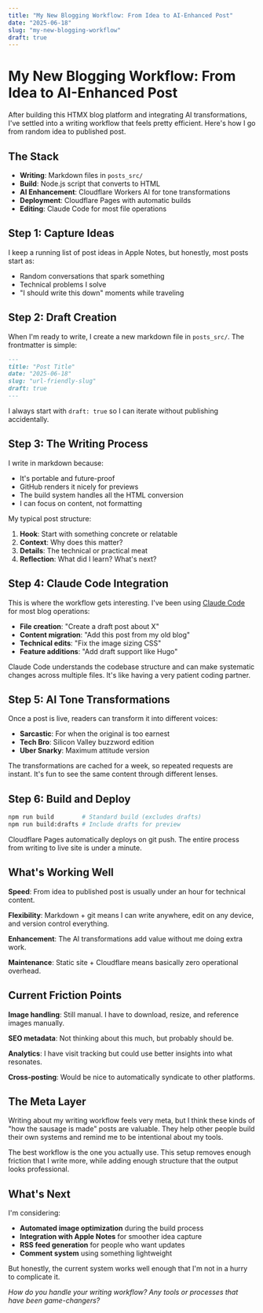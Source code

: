 ```yaml
---
title: "My New Blogging Workflow: From Idea to AI-Enhanced Post"
date: "2025-06-18"
slug: "my-new-blogging-workflow"
draft: true
---
```


# My New Blogging Workflow: From Idea to AI-Enhanced Post

After building this HTMX blog platform and integrating AI transformations, I've settled into a writing workflow that feels pretty efficient. Here's how I go from random idea to published post.

## The Stack

- **Writing**: Markdown files in `posts_src/`
- **Build**: Node.js script that converts to HTML
- **AI Enhancement**: Cloudflare Workers AI for tone transformations
- **Deployment**: Cloudflare Pages with automatic builds
- **Editing**: Claude Code for most file operations

## Step 1: Capture Ideas

I keep a running list of post ideas in Apple Notes, but honestly, most posts start as:
- Random conversations that spark something
- Technical problems I solve
- "I should write this down" moments while traveling

## Step 2: Draft Creation

When I'm ready to write, I create a new markdown file in `posts_src/`. The frontmatter is simple:

```markdown
---
title: "Post Title"
date: "2025-06-18"
slug: "url-friendly-slug"
draft: true
---
```

I always start with `draft: true` so I can iterate without publishing accidentally.

## Step 3: The Writing Process

I write in markdown because:
- It's portable and future-proof
- GitHub renders it nicely for previews
- The build system handles all the HTML conversion
- I can focus on content, not formatting

My typical post structure:
1. **Hook**: Start with something concrete or relatable
2. **Context**: Why does this matter?
3. **Details**: The technical or practical meat
4. **Reflection**: What did I learn? What's next?

## Step 4: Claude Code Integration

This is where the workflow gets interesting. I've been using [Claude Code](https://claude.ai/code) for most blog operations:

- **File creation**: "Create a draft post about X"
- **Content migration**: "Add this post from my old blog"
- **Technical edits**: "Fix the image sizing CSS"
- **Feature additions**: "Add draft support like Hugo"

Claude Code understands the codebase structure and can make systematic changes across multiple files. It's like having a very patient coding partner.

## Step 5: AI Tone Transformations

Once a post is live, readers can transform it into different voices:
- **Sarcastic**: For when the original is too earnest
- **Tech Bro**: Silicon Valley buzzword edition
- **Uber Snarky**: Maximum attitude version

The transformations are cached for a week, so repeated requests are instant. It's fun to see the same content through different lenses.

## Step 6: Build and Deploy

```bash
npm run build        # Standard build (excludes drafts)
npm run build:drafts # Include drafts for preview
```

Cloudflare Pages automatically deploys on git push. The entire process from writing to live site is under a minute.

## What's Working Well

**Speed**: From idea to published post is usually under an hour for technical content.

**Flexibility**: Markdown + git means I can write anywhere, edit on any device, and version control everything.

**Enhancement**: The AI transformations add value without me doing extra work.

**Maintenance**: Static site + Cloudflare means basically zero operational overhead.

## Current Friction Points

**Image handling**: Still manual. I have to download, resize, and reference images manually.

**SEO metadata**: Not thinking about this much, but probably should be.

**Analytics**: I have visit tracking but could use better insights into what resonates.

**Cross-posting**: Would be nice to automatically syndicate to other platforms.

## The Meta Layer

Writing about my writing workflow feels very meta, but I think these kinds of "how the sausage is made" posts are valuable. They help other people build their own systems and remind me to be intentional about my tools.

The best workflow is the one you actually use. This setup removes enough friction that I write more, while adding enough structure that the output looks professional.

## What's Next

I'm considering:
- **Automated image optimization** during the build process
- **Integration with Apple Notes** for smoother idea capture
- **RSS feed generation** for people who want updates
- **Comment system** using something lightweight

But honestly, the current system works well enough that I'm not in a hurry to complicate it.

*How do you handle your writing workflow? Any tools or processes that have been game-changers?*